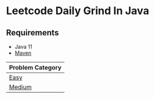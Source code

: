 # Leetcode Daily Grind In Java

## Requirements
- Java 11
- [Maven](https://maven.apache.org/download.cgi)

Problem Category | 
--- | 
[Easy](https://github.com/glide143/daily-grind/tree/master/src/test/java/com/melchizedek/leet/code/grind/easy) | 
[Medium](https://github.com/glide143/daily-grind/tree/master/src/test/java/com/melchizedek/leet/code/grind/medium) | 

[//]: # ([Hard]&#40;https://github.com/varunu28/LeetCode-Java-Solutions/blob/master/Hard/README.md&#41; | )
